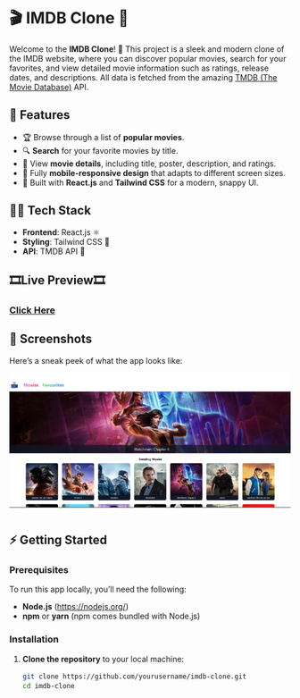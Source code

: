 # 🎬 IMDB Clone 🌟

Welcome to the **IMDB Clone**! 🎥 This project is a sleek and modern clone of the IMDB website, where you can discover popular movies, search for your favorites, and view detailed movie information such as ratings, release dates, and descriptions. All data is fetched from the amazing [TMDB (The Movie Database)](https://www.themoviedb.org/) API.

## 🚀 Features

- 🏆 Browse through a list of **popular movies**.
- 🔍 **Search** for your favorite movies by title.
- 📝 View **movie details**, including title, poster, description, and ratings.
- 📱 Fully **mobile-responsive design** that adapts to different screen sizes.
- 🎨 Built with **React.js** and **Tailwind CSS** for a modern, snappy UI.

## 🧑‍💻 Tech Stack

- **Frontend**: React.js ⚛️
- **Styling**: Tailwind CSS 🌈
- **API**: TMDB API 🍿

## 🎞️Live Preview🎞️
### [Click Here](https://imdb-clone-self-omega.vercel.app/)



## 📸 Screenshots


Here’s a sneak peek of what the app looks like:

![App Screenshot](https://github.com/Saquib-Anjum/IMDB-Clone/blob/main/src/assets/Untitled%20design%20(2).png)

## ⚡ Getting Started

### Prerequisites

To run this app locally, you’ll need the following:

- **Node.js** (https://nodejs.org/)
- **npm** or **yarn** (npm comes bundled with Node.js)

### Installation

1. **Clone the repository** to your local machine:

   ```bash
   git clone https://github.com/yourusername/imdb-clone.git
   cd imdb-clone



